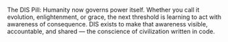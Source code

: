 The DIS Pill: Humanity now governs power itself. Whether you call it evolution, enlightenment, or grace, the next threshold is learning to act with awareness of consequence.
DIS exists to make that awareness visible, accountable, and shared — the conscience of civilization written in code.